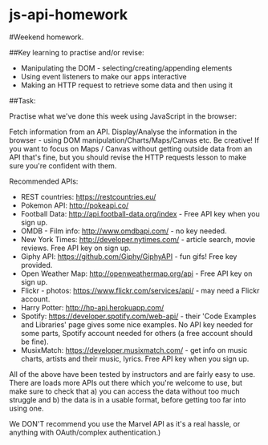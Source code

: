 # js-api-homework

#Weekend homework.

##Key learning to practise and/or revise:

 - Manipulating the DOM - selecting/creating/appending elements
 - Using event listeners to make our apps interactive
 - Making an HTTP request to retrieve some data and then using it 

##Task:

Practise what we've done this week using JavaScript in the browser:

Fetch information from an API.
Display/Analyse the information in the browser - using DOM manipulation/Charts/Maps/Canvas etc. Be creative! If you want to focus on Maps / Canvas without getting outside data from an API that's fine, but you should revise the HTTP requests lesson to make sure you're confident with them.

Recommended APIs:

  - REST countries: https://restcountries.eu/
  - Pokemon API: http://pokeapi.co/
  - Football Data: http://api.football-data.org/index - Free API key when you sign up.
  - OMDB - Film info: http://www.omdbapi.com/ - no key needed.
  - New York Times: http://developer.nytimes.com/ - article search, movie reviews. Free API key on sign up. 
  - Giphy API: https://github.com/Giphy/GiphyAPI - fun gifs! Free key provided. 
  - Open Weather Map: http://openweathermap.org/api - Free API key on sign up.
  - Flickr - photos: https://www.flickr.com/services/api/ - may need a Flickr account.
  - Harry Potter: http://hp-api.herokuapp.com/
  - Spotify: https://developer.spotify.com/web-api/ - their 'Code Examples and Libraries' page gives some nice examples. No API key needed for some parts, Spotify account needed for others (a free account should be fine).
  - MusixMatch: https://developer.musixmatch.com/ - get info on music charts, artists and their music, lyrics. Free API key when you sign up. 

All of the above have been tested by instructors and are fairly easy to use. There are loads more APIs out there which you're welcome to use, but make sure to check that a) you can access the data without too much struggle and b) the data is in a usable format, before getting too far into using one. 

We DON'T recommend you use the Marvel API as it's a real hassle, or anything with OAuth/complex authentication.)
